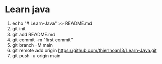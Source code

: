 # Learn java

1. echo "# Learn-Java" >> README.md
1. git init
1. git add README.md
1. git commit -m "first commit"
1. git branch -M main
1. git remote add origin https://github.com/thienhoan13/Learn-Java.git
1. git push -u origin main